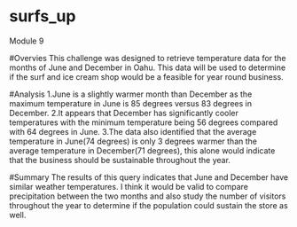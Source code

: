 # surfs_up
Module 9

#Overvies
This challenge was designed to retrieve temperature data for the months of June and December in Oahu. This data will be used to determine if the surf and ice cream shop would be a feasible for year round business.

#Analysis
1.June is a slightly warmer month than December as the maximum temperature in June is 85 degrees versus 83 degrees in December.
2.It appears that December has significantly cooler temperatures with the minimum temperature being 56 degrees compared with 64 degrees in June.
3.The data also identified that the average temperature in June(74 degrees) is only 3 degrees warmer than the average temperature in December(71 degrees), this alone would indicate that the business should be sustainable throughout the year. 

#Summary
The results of this query indicates that June and December have similar weather temperatures.  I think it would be valid to compare precipitation between the two months and also study the number of visitors throughout the year to determine if the population could sustain the store as well.
